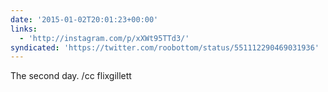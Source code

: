 ```yaml
---
date: '2015-01-02T20:01:23+00:00'
links:
  - 'http://instagram.com/p/xXWt95TTd3/'
syndicated: 'https://twitter.com/roobottom/status/551112290469031936'
---
```

The second day. /cc flixgillett 
